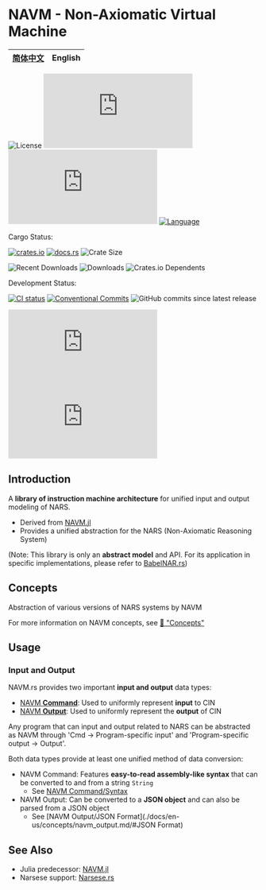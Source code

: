 # NAVM - Non-Axiomatic Virtual Machine

|[简体中文](README.md) | **English**|
|:-:|:-:|

![License](https://img.shields.io/crates/l/navm?style=for-the-badge&color=ff7043)
![Code Size](https://img.shields.io/github/languages/code-size/ARCJ137442/NAVM.rs?style=for-the-badge&color=ff7043)
![Lines of Code](https://www.aschey.tech/tokei/github.com/ARCJ137442/NAVM.rs?style=for-the-badge&color=ff7043)
[![Language](https://img.shields.io/badge/language-Rust-orange?style=for-the-badge&color=ff7043)](https://www.rust-lang.org)

<!-- Towards Users -->

Cargo Status:

[![crates.io](https://img.shields.io/crates/v/navm?style=for-the-badge)](https://crates.io/crates/navm)
[![docs.rs](https://img.shields.io/docsrs/navm?style=for-the-badge)](https://docs.rs/navm)
![Crate Size](https://img.shields.io/crates/size/navm?style=for-the-badge)

![Recent Downloads](https://img.shields.io/crates/dr/navm?style=for-the-badge)
![Downloads](https://img.shields.io/crates/d/navm?style=for-the-badge)
![Crates.io Dependents](https://img.shields.io/crates/dependents/navm?style=for-the-badge)

<!-- Towards Developers -->

Development Status:

[![CI status](https://img.shields.io/github/actions/workflow/status/ARCJ137442/NAVM.rs/ci.yml?style=for-the-badge)](https://github.com/ARCJ137442/NAVM.rs/actions/workflows/ci.yml)
[![Conventional Commits](https://img.shields.io/badge/Conventional%20Commits-2.0.0-%23FE5196?style=for-the-badge)](https://conventionalcommits.org)
![GitHub commits since latest release](https://img.shields.io/github/commits-since/ARCJ137442/NAVM.rs/latest?style=for-the-badge)

![Created At](https://img.shields.io/github/created-at/ARCJ137442/NAVM.rs?style=for-the-badge)
![Last Commit](https://img.shields.io/github/last-commit/ARCJ137442/NAVM.rs?style=for-the-badge)

## Introduction

A **library of instruction machine architecture** for unified input and output modeling of NARS.

- Derived from [NAVM.jl](https://github.com/ARCJ137442/NAVM.jl)
- Provides a unified abstraction for the NARS (Non-Axiomatic Reasoning System)

(Note: This library is only an **abstract model** and API. For its application in specific implementations, please refer to [BabelNAR.rs](https://github.com/ARCJ137442/BabelNAR.rs))

## Concepts

Abstraction of various versions of NARS systems by NAVM

For more information on NAVM concepts, see [📝 "Concepts"](./docs/en-us/concepts/doc.md)

<!-- ## Installation -->

<!-- * 📌【2024-04-10 10:19:40】The specific steps have been completed in crates.io -->

## Usage

### Input and Output

NAVM.rs provides two important **input and output** data types:

- [NAVM **Command**](./docs/en-us/concepts/navm_cmd.md): Used to uniformly represent **input** to CIN
- [NAVM **Output**](./docs/en-us/concepts/navm_output.md): Used to uniformly represent the **output** of CIN

Any program that can input and output related to NARS can be abstracted as NAVM through 'Cmd → Program-specific input' and 'Program-specific output → Output'.

Both data types provide at least one unified method of data conversion:

- NAVM Command: Features **easy-to-read assembly-like syntax** that can be converted to and from a string `String`
  - See [NAVM Command/Syntax](./docs/en-us/concepts/navm_cmd.md/#Syntax)
- NAVM Output: Can be converted to a **JSON object** and can also be parsed from a JSON object
  - See [NAVM Output/JSON Format](./docs/en-us/concepts/navm_output.md/#JSON Format)

## See Also

- Julia predecessor: [NAVM.jl](https://github.com/ARCJ137442/NAVM.jl)
- Narsese support: [Narsese.rs](https://github.com/ARCJ137442/Narsese.rs)
